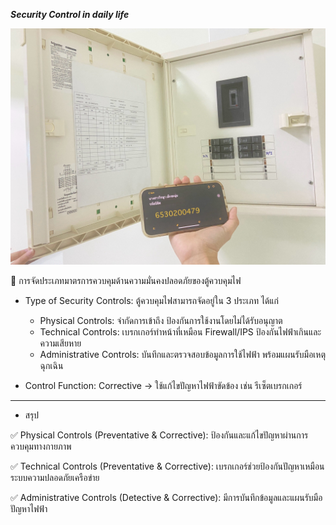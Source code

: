 ***Security Control in daily life***

![Security Control](image/Security_Control.jpg)


📌 การจัดประเภทมาตรการควบคุมด้านความมั่นคงปลอดภัยของตู้ควบคุมไฟ

- Type of Security Controls: ตู้ควบคุมไฟสามารถจัดอยู่ใน 3 ประเภท ได้แก่

  - Physical Controls: จำกัดการเข้าถึง ป้องกันการใช้งานโดยไม่ได้รับอนุญาต
  - Technical Controls: เบรกเกอร์ทำหน้าที่เหมือน Firewall/IPS ป้องกันไฟฟ้าเกินและความเสียหาย
  - Administrative Controls: บันทึกและตรวจสอบข้อมูลการใช้ไฟฟ้า พร้อมแผนรับมือเหตุฉุกเฉิน

  
- Control Function: Corrective → ใช้แก้ไขปัญหาไฟฟ้าขัดข้อง เช่น รีเซ็ตเบรกเกอร์


-----------------------------------------------------------------------------

- สรุป

  
✅ Physical Controls (Preventative & Corrective): ป้องกันและแก้ไขปัญหาผ่านการควบคุมทางกายภาพ


✅ Technical Controls (Preventative & Corrective): เบรกเกอร์ช่วยป้องกันปัญหาเหมือนระบบความปลอดภัยเครือข่าย


✅ Administrative Controls (Detective & Corrective): มีการบันทึกข้อมูลและแผนรับมือปัญหาไฟฟ้า

